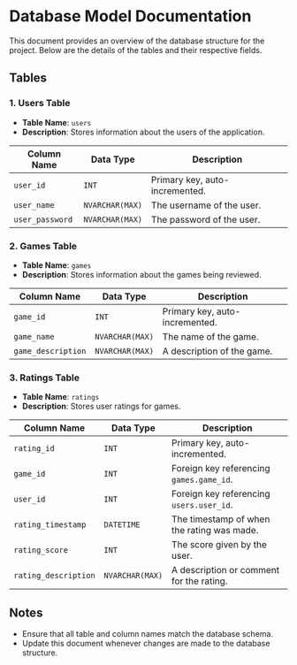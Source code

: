 # Database Model Documentation

This document provides an overview of the database structure for the project. Below are the details of the tables and their respective fields.

## Tables

### 1. Users Table
- **Table Name**: `users`
- **Description**: Stores information about the users of the application.

| Column Name   | Data Type      | Description                       |
|---------------|----------------|-----------------------------------|
| `user_id`     | `INT`          | Primary key, auto-incremented.    |
| `user_name`   | `NVARCHAR(MAX)`| The username of the user.         |
| `user_password`| `NVARCHAR(MAX)`| The password of the user.         |

### 2. Games Table
- **Table Name**: `games`
- **Description**: Stores information about the games being reviewed.

| Column Name       | Data Type        | Description                                |
|-------------------|------------------|--------------------------------------------|
| `game_id`         | `INT`            | Primary key, auto-incremented.             |
| `game_name`       | `NVARCHAR(MAX)`  | The name of the game.                      |
| `game_description`| `NVARCHAR(MAX)`  | A description of the game.                 |

### 3. Ratings Table
- **Table Name**: `ratings`
- **Description**: Stores user ratings for games.

| Column Name         | Data Type      | Description                                |
|---------------------|----------------|--------------------------------------------|
| `rating_id`         | `INT`          | Primary key, auto-incremented.             |
| `game_id`           | `INT`          | Foreign key referencing `games.game_id`.   |
| `user_id`           | `INT`          | Foreign key referencing `users.user_id`.   |
| `rating_timestamp`  | `DATETIME`     | The timestamp of when the rating was made. |
| `rating_score`      | `INT`          | The score given by the user.               |
| `rating_description`| `NVARCHAR(MAX)`| A description or comment for the rating.   |

## Notes
- Ensure that all table and column names match the database schema.
- Update this document whenever changes are made to the database structure.